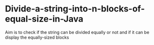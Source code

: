 # Divide-a-string-into-n-blocks-of-equal-size-in-Java
Aim is to check if the string can be divided equally or not and if it can be display the equally-sized blocks
